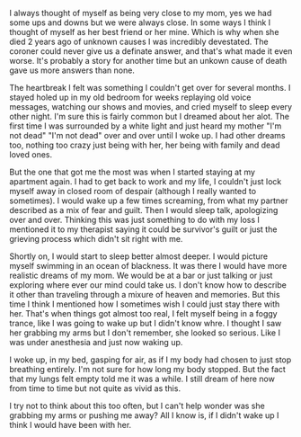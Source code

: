 I always thought of myself as being very close to my mom, yes we had some ups and downs but we were always close. In some ways I think I thought of myself as her best friend or her mine. Which is why when she died 2 years ago of unknown causes I was incredibly devestated. The coroner could never give us a definate answer, and that's what made it even worse. It's probably a story for another time but an unkown cause of death gave us more answers than none. 

The heartbreak I felt was something I couldn't get over for several months. I stayed holed up in my old bedroom for weeks replaying old voice messages, watching our shows and movies, and cried myself to sleep every other night. I'm sure this is fairly common but I dreamed about her alot. The first time I was surrounded by a white light and just heard my mother "I'm not dead" "I'm not dead" over and over until I woke up. I had other dreams too, nothing too crazy just being with her, her being with family and dead loved ones. 

But the one that got me the most was when I started staying at my apartment again. I had to get back to work and my life, I couldn't just lock myself away in closed room of despair (although I really wanted to sometimes).  I would wake up a few times screaming, from what my partner described as a mix of fear and guilt. Then I would sleep talk, apologizing over and over.  Thinking this was just something to do with my loss I mentioned it to my therapist saying it could be survivor's guilt or just the grieving process which didn't sit right with me. 

Shortly on, I would start to sleep better almost deeper. I would picture myself swimming in an ocean of blackness. It was there I would have more realistic dreams of my mom. We would be at a bar or just talking or just exploring where ever our mind could take us. I don't know how to describe it other than traveling through a mixure of heaven and memories. But this time I think I mentioned how I sometimes wish I could just stay there with her. That's when things got almost too real, I felt myself being in a foggy trance, like I was going to wake up but I didn't know whre. I thought I saw her grabbing my arms but I don't remember, she looked so serious. Like I was under anesthesia and just now waking up. 

I woke up, in my bed, gasping for air, as if I my body had chosen to just stop breathing entirely. I'm not sure for how long my body stopped. But the fact that my lungs felt empty told me it was a while. I still dream of here now from time to time but not quite as vivid as this. 

I try not to think about this too often, but I can't help wonder was she grabbing my arms or pushing me away? All I know is, if I didn't wake up I think I would have been with her.